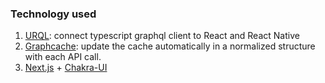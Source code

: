 ### Technology used
1.  [URQL](https://formidable.com/open-source/urql/): connect typescript graphql client to React and React Native
2.  [Graphcache](https://formidable.com/open-source/urql/docs/graphcache/): update the cache automatically in a normalized structure with each API call.
2.  [Next.js](https://nextjs.org/) + [Chakra-UI](https://chakra-ui.com/docs/getting-started)